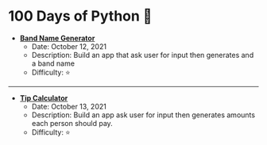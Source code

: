 # 100 Days of Python 🐍

- **[Band Name Generator](BandNameGenerator/)**
  - Date: October 12, 2021
  - Description: Build an app that ask user for input then generates and a band name
  - Difficulty: ⭐️

---

- **[Tip Calculator](TipCalculator/)**
  - Date: October 13, 2021
  - Description: Build an app ask user for input then generates amounts each person should pay.
  - Difficulty: ⭐️
  